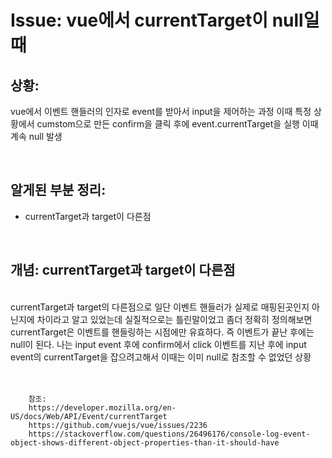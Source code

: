 <!--
author: Dailyscat
purpose: issue arrange
rules:
 (1) 헤더와 문단사이
    <br/>
    <br/>
 (2) 코드가 작성되는 부분은 >로 정리
 (3) 참조는 해당 내용 바로 아래
    <br/>
    <br/>
 (4) 명령어는 bold
 (5) 방안은 ## 안의 과정은 ###
-->

# Issue: vue에서 currentTarget이 null일 때

## 상황: 
vue에서 이벤트 핸들러의 인자로 event를 받아서 input을 제어하는 과정
이때 특정 상황에서 cumstom으로 만든 confirm을 클릭 후에 
event.currentTarget을 실행
이때 계속 null 발생

<br/>

## 알게된 부분 정리:

- currentTarget과 target이 다른점

<br/>

## 개념: currentTarget과 target이 다른점

<br/>
  currentTarget과 target의 다른점으로 일단 이벤트 핸들러가 실제로 매핑된곳인지 아닌지에 차이라고 알고 있었는데 실질적으로는 틀린말이었고 좀더 정확히 정의해보면
  currentTarget은 이벤트를 핸들링하는 시점에만 유효하다. 즉 이벤트가 끝난 후에는 null이 된다.
  나는 input event 후에 confirm에서 click 이벤트를 지난 후에 input event의 currentTarget을 잡으려고해서 이때는 이미 null로 참조할 수 없었던 상황
<br/>
<br/>
<br/>

        참조:
        https://developer.mozilla.org/en-US/docs/Web/API/Event/currentTarget
        https://github.com/vuejs/vue/issues/2236
        https://stackoverflow.com/questions/26496176/console-log-event-object-shows-different-object-properties-than-it-should-have
<br/>
